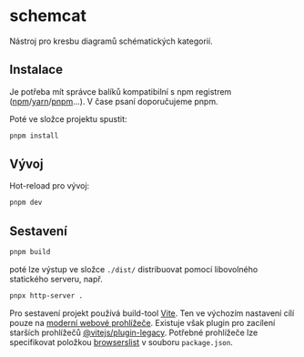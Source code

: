 # schemcat

Nástroj pro kresbu diagramů schématických kategorií.

## Instalace

Je potřeba mít správce balíků kompatibilní s npm registrem ([npm](https://docs.npmjs.com/downloading-and-installing-node-js-and-npm)/[yarn](https://yarnpkg.com/)/[pnpm](https://pnpm.io/)...).
V čase psaní doporučujeme pnpm.

Poté ve složce projektu spustit:

```bash
pnpm install
```

## Vývoj

Hot-reload pro vývoj:

```bash
pnpm dev
```

## Sestavení

```bash
pnpm build
```

poté lze výstup ve složce `./dist/` distribuovat pomocí libovolného statického serveru,
např.

```bash
pnpx http-server .
```

Pro sestavení projekt používá build-tool [Vite](https://vitejs.dev/).
Ten ve výchozím nastavení cílí pouze na [moderní webové prohlížeče](https://caniuse.com/es6-module).
Existuje však plugin pro zacílení starších prohlížečů [@vitejs/plugin-legacy](https://www.npmjs.com/package/@vitejs/plugin-legacy).
Potřebné prohlížeče lze specifikovat položkou [browserslist](https://browsersl.ist/) v souboru `package.json`.
